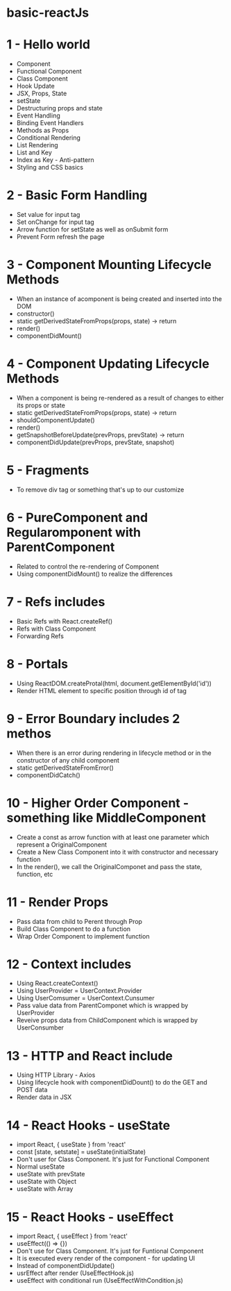 # basic-reactJs
# 1 - Hello world
  - Component 
  - Functional Component
  - Class Component
  - Hook Update
  - JSX, Props, State
  - setState
  - Destructuring props and state
  - Event Handling
  - Binding Event Handlers
  - Methods as Props
  - Conditional Rendering
  - List Rendering
  - List and Key
  - Index as Key - Anti-pattern
  - Styling and CSS basics
# 2 - Basic Form Handling
  - Set value for input tag
  - Set onChange for input tag
  - Arrow function for setState as well as onSubmit form
  - Prevent Form refresh the page
# 3 - Component Mounting Lifecycle Methods
  - When an instance of acomponent is being created and inserted into the DOM
  - constructor()
  - static getDerivedStateFromProps(props, state) -> return
  - render()
  - componentDidMount()
# 4 - Component Updating Lifecycle Methods
  - When a component is being re-rendered as a result of changes to either its props or state
  - static getDerivedStateFromProps(props, state) -> return
  - shouldComponentUpdate()
  - render()
  - getSnapshotBeforeUpdate(prevProps, prevState) -> return
  - componentDidUpdate(prevProps, prevState, snapshot)
# 5 - Fragments
  - To remove div tag or something that's up to our customize
# 6 - PureComponent and Regularomponent with ParentComponent
  - Related to control the re-rendering of Component
  - Using componentDidMount() to realize the differences
# 7 - Refs includes
  - Basic Refs with React.createRef()
  - Refs with Class Component
  - Forwarding Refs
# 8 - Portals
  - Using ReactDOM.createProtal(html, document.getElementById('id'))
  - Render HTML element to specific position through id of tag
# 9 - Error Boundary includes 2 methos
  - When there is an error during rendering in lifecycle method or in the constructor of any child component
  - static getDerivedStateFromError()
  - componentDidCatch()
# 10 - Higher Order Component - something like MiddleComponent
  - Create a const as arrow function with at least one parameter which represent a OriginalComponent
  - Create a New Class Component into it with constructor and necessary function
  - In the render(), we call the OriginalComponet and pass the state, function, etc
# 11 - Render Props
  - Pass data from child to Perent through Prop
  - Build Class Component to do a function
  - Wrap Order Component to implement function
# 12 - Context includes
  - Using React.createContext()
  - Using UserProvider = UserContext.Provider
  - Using UserComsumer = UserContext.Cunsumer
  - Pass value data from ParentComponet which is wrapped by UserProvider
  - Reveive props data from ChildComponent which is wrapped by UserConsumber
# 13 - HTTP and React include
  - Using HTTP Library - Axios
  - Using lifecycle hook with componentDidDount() to do the GET and POST data
  - Render data in JSX
# 14 - React Hooks - useState
  - import React, { useState } from 'react'
  - const [state, setstate] = useState(initialState)
  - Don't user for Class Component. It's just for Functional Component
  - Normal useState
  - useState with prevState
  - useState with Object
  - useState with Array
# 15 - React Hooks - useEffect
  - import React, { useEffect } from 'react'
  - useEffect(() => {})
  - Don't use for Class Component. It's just for Funtional Component
  - It is executed every render of the component - for updating UI
  - Instead of componentDidUpdate()
  - usrEffect after render (UseEffectHook.js)
  - useEffect with conditional run (UseEffectWithCondition.js)
